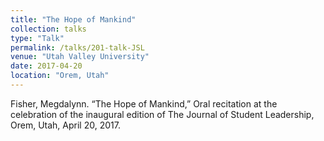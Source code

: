 ```yaml
---
title: "The Hope of Mankind"
collection: talks
type: "Talk"
permalink: /talks/201-talk-JSL
venue: "Utah Valley University"
date: 2017-04-20
location: "Orem, Utah"
---
```



Fisher, Megdalynn. “The Hope of Mankind,” Oral recitation at the celebration of the inaugural edition of The Journal of Student Leadership, Orem, Utah, April 20, 2017.
